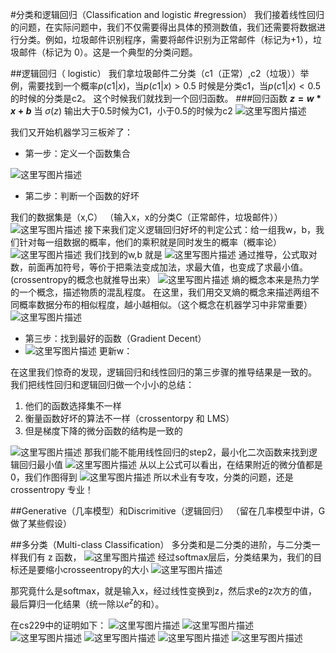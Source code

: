 ﻿#分类和逻辑回归（Classification and logistic
#regression）
我们接着线性回归的问题，在实际问题中，我们不仅需要得出具体的预测数值，我们还需要将数据进行分类。例如，垃圾邮件识别程序，需要将邮件识别为正常邮件（标记为+1），垃圾邮件（标记为 0）。这是一个典型的分类问题。

##逻辑回归（ logistic）
我们拿垃圾邮件二分类（c1（正常）,c2（垃圾））举例，需要找到一个概率$p(c1|x)$，当$p(c1|x)>0.5$ 时候是分类c1，当$p(c1|x)<0.5$的时候的分类是c2。
这个时候我们就找到一个回归函数。
###回归函数
**$z=w*x+b$**   当 $\sigma (z)$ 输出大于0.5时候为C1，小于0.5的时候为c2 
![这里写图片描述](https://img-blog.csdn.net/2018091109212122?watermark/2/text/aHR0cHM6Ly9ibG9nLmNzZG4ubmV0L2R1a3VrdTUwMzg=/font/5a6L5L2T/fontsize/400/fill/I0JBQkFCMA==/dissolve/70)

我们又开始机器学习三板斧了：

 - 第一步：定义一个函数集合

![这里写图片描述](https://img-blog.csdn.net/20180911092508650?watermark/2/text/aHR0cHM6Ly9ibG9nLmNzZG4ubmV0L2R1a3VrdTUwMzg=/font/5a6L5L2T/fontsize/400/fill/I0JBQkFCMA==/dissolve/70)

 - 第二步：判断一个函数的好坏

我们的数据集是（x,C） （输入x，x的分类C（正常邮件，垃圾邮件））
![这里写图片描述](https://img-blog.csdn.net/20180911092753949?watermark/2/text/aHR0cHM6Ly9ibG9nLmNzZG4ubmV0L2R1a3VrdTUwMzg=/font/5a6L5L2T/fontsize/400/fill/I0JBQkFCMA==/dissolve/70)
接下来我们定义逻辑回归好坏的判定公式：给一组我w，b，我们针对每一组数据的概率，他们的乘积就是同时发生的概率（概率论）
![这里写图片描述](https://img-blog.csdn.net/20180911092856930?watermark/2/text/aHR0cHM6Ly9ibG9nLmNzZG4ubmV0L2R1a3VrdTUwMzg=/font/5a6L5L2T/fontsize/400/fill/I0JBQkFCMA==/dissolve/70)
我们找到的w,b 就是
![这里写图片描述](https://img-blog.csdn.net/20180911093616603?watermark/2/text/aHR0cHM6Ly9ibG9nLmNzZG4ubmV0L2R1a3VrdTUwMzg=/font/5a6L5L2T/fontsize/400/fill/I0JBQkFCMA==/dissolve/70)
通过推导，公式取对数，前面再加符号，等价于把乘法变成加法，求最大值，也变成了求最小值。(crossentropy的概念也就推导出来）
![这里写图片描述](https://img-blog.csdn.net/20180911093758551?watermark/2/text/aHR0cHM6Ly9ibG9nLmNzZG4ubmV0L2R1a3VrdTUwMzg=/font/5a6L5L2T/fontsize/400/fill/I0JBQkFCMA==/dissolve/70)
熵的概念本来是热力学的一个概念，描述物质的混乱程度。 在这里，我们用交叉熵的概念来描述两组不同概率数据分布的相似程度，越小越相似。（这个概念在机器学习中非常重要）
![这里写图片描述](https://img-blog.csdn.net/20180911094058660?watermark/2/text/aHR0cHM6Ly9ibG9nLmNzZG4ubmV0L2R1a3VrdTUwMzg=/font/5a6L5L2T/fontsize/400/fill/I0JBQkFCMA==/dissolve/70)

 - 第三步：找到最好的函数（Gradient Decent）
 - ![这里写图片描述](https://img-blog.csdn.net/2018091109491926?watermark/2/text/aHR0cHM6Ly9ibG9nLmNzZG4ubmV0L2R1a3VrdTUwMzg=/font/5a6L5L2T/fontsize/400/fill/I0JBQkFCMA==/dissolve/70)
 更新w：

在这里我们惊奇的发现，逻辑回归和线性回归的第三步骤的推导结果是一致的。
我们把线性回归和逻辑回归做一个小小的总结：

 1. 他们的函数选择集不一样
 2. 衡量函数好坏的算法不一样（crossentorpy 和 LMS）
 3. 但是梯度下降的微分函数的结构是一致的

![这里写图片描述](https://img-blog.csdn.net/20180911095413477?watermark/2/text/aHR0cHM6Ly9ibG9nLmNzZG4ubmV0L2R1a3VrdTUwMzg=/font/5a6L5L2T/fontsize/400/fill/I0JBQkFCMA==/dissolve/70)
那我们能不能用线性回归的step2，最小化二次函数来找到逻辑回归最小值
![这里写图片描述](https://img-blog.csdn.net/20180911133121935?watermark/2/text/aHR0cHM6Ly9ibG9nLmNzZG4ubmV0L2R1a3VrdTUwMzg=/font/5a6L5L2T/fontsize/400/fill/I0JBQkFCMA==/dissolve/70)
从以上公式可以看出，在结果附近的微分值都是0，我们作图得到
![这里写图片描述](https://img-blog.csdn.net/20180911133232736?watermark/2/text/aHR0cHM6Ly9ibG9nLmNzZG4ubmV0L2R1a3VrdTUwMzg=/font/5a6L5L2T/fontsize/400/fill/I0JBQkFCMA==/dissolve/70)
所以术业有专攻，分类的问题，还是crossentropy 专业！

##Generative（几率模型）和Discrimitive（逻辑回归）
（留在几率模型中讲，G做了某些假设）




##多分类（Multi-class Classification）
多分类和是二分类的进阶，与二分类一样我们有 z 函数，
![这里写图片描述](https://img-blog.csdn.net/20180911130542299?watermark/2/text/aHR0cHM6Ly9ibG9nLmNzZG4ubmV0L2R1a3VrdTUwMzg=/font/5a6L5L2T/fontsize/400/fill/I0JBQkFCMA==/dissolve/70)
经过softmax层后，分类结果为，我们的目标还是要缩小crosseentropy的大小
![这里写图片描述](https://img-blog.csdn.net/20180911130740846?watermark/2/text/aHR0cHM6Ly9ibG9nLmNzZG4ubmV0L2R1a3VrdTUwMzg=/font/5a6L5L2T/fontsize/400/fill/I0JBQkFCMA==/dissolve/70)

那究竟什么是softmax，就是输入x，经过线性变换到z，然后求e的z次方的值，最后算归一化结果（统一除以$e^{z}$的和）。

在cs229中的证明如下：
![这里写图片描述](https://img-blog.csdn.net/20180911132236113?watermark/2/text/aHR0cHM6Ly9ibG9nLmNzZG4ubmV0L2R1a3VrdTUwMzg=/font/5a6L5L2T/fontsize/400/fill/I0JBQkFCMA==/dissolve/70)
![这里写图片描述](https://img-blog.csdn.net/20180911132248655?watermark/2/text/aHR0cHM6Ly9ibG9nLmNzZG4ubmV0L2R1a3VrdTUwMzg=/font/5a6L5L2T/fontsize/400/fill/I0JBQkFCMA==/dissolve/70)
![这里写图片描述](https://img-blog.csdn.net/20180911132308299?watermark/2/text/aHR0cHM6Ly9ibG9nLmNzZG4ubmV0L2R1a3VrdTUwMzg=/font/5a6L5L2T/fontsize/400/fill/I0JBQkFCMA==/dissolve/70)
![这里写图片描述](https://img-blog.csdn.net/20180911132326201?watermark/2/text/aHR0cHM6Ly9ibG9nLmNzZG4ubmV0L2R1a3VrdTUwMzg=/font/5a6L5L2T/fontsize/400/fill/I0JBQkFCMA==/dissolve/70)
![这里写图片描述](https://img-blog.csdn.net/2018091113234654?watermark/2/text/aHR0cHM6Ly9ibG9nLmNzZG4ubmV0L2R1a3VrdTUwMzg=/font/5a6L5L2T/fontsize/400/fill/I0JBQkFCMA==/dissolve/70)
![这里写图片描述](https://img-blog.csdn.net/20180911132355480?watermark/2/text/aHR0cHM6Ly9ibG9nLmNzZG4ubmV0L2R1a3VrdTUwMzg=/font/5a6L5L2T/fontsize/400/fill/I0JBQkFCMA==/dissolve/70)